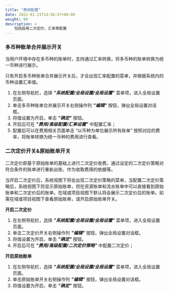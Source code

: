 ```yaml
---
title: "费用配置"
date: 2022-01-21T14:58:57+08:00
weight: 90
description: >
    包括启用二次定价、汇率等配置
---
```


### 多币种账单合并展示开关

当用户环境中存在多币种的账单时，支持通过汇率转换，将多币种的账单转换为统一币种进行展示。

只有开启多币种账单合并展示开关后，才会出现汇率配置的菜单，并根据系统内的币种设置汇率值。

1. 在左侧导航栏，选择 **_"系统配置/全局设置/全局设置"_** 菜单项，进入全局设置页面。
2. 单击多币种账单合并展示开关右侧操作列 **_"编辑"_** 按钮，弹出全局设置对话框。
3. 将值设置为开启，单击 **_"确定"_** 按钮。
4. 开启后可在 **_"费用/高级配置/汇率设置"_** 中配置汇率；
5. 配置后可以在费用相关页面单击 “以币种为单位展示所有账单” 按照对应的费率，将账单转换为统一币种的费用进行查看。

### 二次定价开关&原始账单开关

二次定价即基于原始账单的基础上进行二次定价收费。通过设定的二次定价策略对符合条件的账单进行重新出账，作为收取费用的依据等。

当开启二次定价后，系统视图下将会出现二次定价策略的菜单，当配置二次定价策略后，系统视图下将显示原始账单，但在资源账单和流水账单中可以直接看到原始账单和二次定价后的账单。在域或项目视图下默认将会展示二次定价后的账单。如需在域或项目视图下查看原始账单，请开启原始账单开关。

**开启二次定价**

1. 在左侧导航栏，选择 **_"系统配置/全局设置/全局设置"_** 菜单项，进入全局设置页面。
2. 单击二次定价开关右侧操作列 **_"编辑"_** 按钮，弹出全局设置对话框。
3. 将值设置为开启，单击 **_"确定"_** 按钮。
4. 开启后可在 **_"费用/高级配置/二次定价策略"_** 中配置二次定价；

**开启原始账单**

1. 在左侧导航栏，选择 **_"系统配置/全局设置/全局设置"_** 菜单项，进入全局设置页面。
2. 单击原始账单开关右侧操作列 **_"编辑"_** 按钮，弹出全局设置对话框。
3. 将值设置为开启，单击 **_"确定"_** 按钮。
